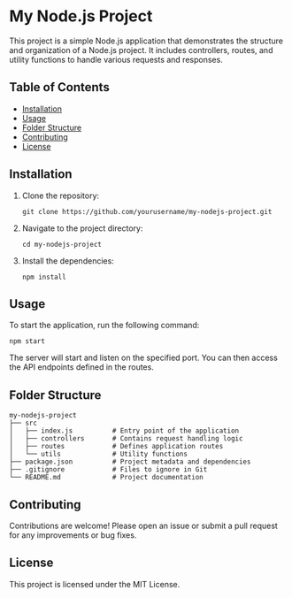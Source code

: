 # My Node.js Project

This project is a simple Node.js application that demonstrates the structure and organization of a Node.js project. It includes controllers, routes, and utility functions to handle various requests and responses.

## Table of Contents

- [Installation](#installation)
- [Usage](#usage)
- [Folder Structure](#folder-structure)
- [Contributing](#contributing)
- [License](#license)

## Installation

1. Clone the repository:
   ```
   git clone https://github.com/yourusername/my-nodejs-project.git
   ```

2. Navigate to the project directory:
   ```
   cd my-nodejs-project
   ```

3. Install the dependencies:
   ```
   npm install
   ```

## Usage

To start the application, run the following command:
```
npm start
```

The server will start and listen on the specified port. You can then access the API endpoints defined in the routes.

## Folder Structure

```
my-nodejs-project
├── src
│   ├── index.js          # Entry point of the application
│   ├── controllers       # Contains request handling logic
│   ├── routes            # Defines application routes
│   └── utils             # Utility functions
├── package.json          # Project metadata and dependencies
├── .gitignore            # Files to ignore in Git
└── README.md             # Project documentation
```

## Contributing

Contributions are welcome! Please open an issue or submit a pull request for any improvements or bug fixes.

## License

This project is licensed under the MIT License.